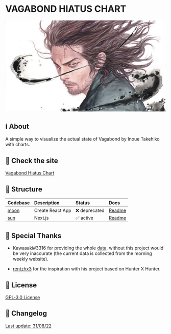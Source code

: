 # VAGABOND HIATUS CHART

<p align="center">
  	<img src="docs/images/vagabond_banner.jpg" />
</p>

## :information_source: About

A simple way to visualize the actual state of Vagabond by Inoue Takehiko with charts.

## :rocket: Check the site

[Vagabond Hiatus Chart](https://vagabond-hiatus-chart.vercel.app/)

## :open_file_folder: Structure

| Codebase     | Description      | Status                    | Docs                     |
| :----------- | :--------------- | :------------------------ | :----------------------- |
| [moon](moon) | Create React App | :x: deprecated            | [Readme](./docs/MOON.md) |
| [sun](sun)   | Next.js          | :white_check_mark: active | [Readme](./docs/SUN.md)  |

## :clap: Special Thanks

- Kawasaki#3316 for providing the whole [data](https://docs.google.com/spreadsheets/d/1fw7G9I2zPtAfSh0NUl-4m7G5wsXe5PIcMFRtd03jVz0/). without this project would be very inaccurate (the current data is collected from the morning weekly website).

- [rentzhx3](https://github.com/rentzhx3/) for the inspiration with his project based on Hunter X Hunter.

## :page_with_curl: License

[GPL-3.0 License](https://github.com/falsepopsky/vagabond-hiatus-chart/blob/main/LICENSE)

## :scroll: Changelog

[Last update: 31/08/22](./docs/CHANGELOG.md)
